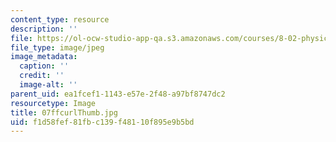 ```yaml
---
content_type: resource
description: ''
file: https://ol-ocw-studio-app-qa.s3.amazonaws.com/courses/8-02-physics-ii-electricity-and-magnetism-spring-2007/f1d58fef81fbc139f48110f895e9b5bd_07ffcurlThumb.jpg
file_type: image/jpeg
image_metadata:
  caption: ''
  credit: ''
  image-alt: ''
parent_uid: ea1fcef1-1143-e57e-2f48-a97bf8747dc2
resourcetype: Image
title: 07ffcurlThumb.jpg
uid: f1d58fef-81fb-c139-f481-10f895e9b5bd
---
```

